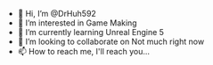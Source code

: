 - 👋 Hi, I’m @DrHuh592
- 👀 I’m interested in Game Making
- 🌱 I’m currently learning Unreal Engine 5
- 💞️ I’m looking to collaborate on Not much right now
- 📫 How to reach me, I'll reach you...

<!---
DrHuh592/DrHuh592 is a ✨ special ✨ repository because its `README.md` (this file) appears on your GitHub profile.
You can click the Preview link to take a look at your changes.
--->
